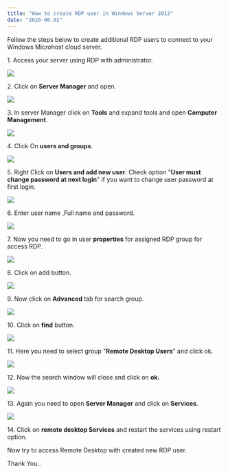 ```yaml
---
title: "How to create RDP user in Windows Server 2012"
date: "2020-06-02"
---
```


Follow the steps below to create additional RDP users to connect to your Windows Microhost cloud server.

1\. Access your server using RDP with administrator.

![](images/5-1.png)

2\. Click on **Server Manager** and open.

![](images/Screenshot-3-1024x619.png)

3\. In server Manager click on **Tools** and expand tools and open **Computer Management**.

![](images/Screenshot1.png)

4\. Click On **users and groups**.

![](images/Screenshot2-1.png)

5\. Right Click on **Users and add new user**. Check option "**User must change password at next login**" if you want to change user password at first login.

![](images/Screenshot3-1.png)

6\. Enter user name ,Full name and password.

![](images/Screenshot4-1.png)

7\. Now you need to go in user **properties** for assigned RDP group for access RDP.

![](images/Screenshot5-1.png)

8\. Click on add button.

![](images/Screenshot6.png)

9\. Now click on **Advanced** tab for search group.

![](images/Screenshot7.png)

10\. Click on **find** button.

![](images/Screenshot8-1.png)

11\. Here you need to select group "**Remote Desktop Users**" and click ok.

![](images/Screenshot9-again.png)

12\. Now the search window will close and click on **ok.**

![](images/Screenshot10.png)

13\. Again you need to open **Server Manager** and click on **Services**.

![](images/Screenshot11-1-1024x559.png)

14\. Click on **remote desktop Services** and restart the services using restart option.

Now try to access Remote Desktop with created new RDP user.

Thank You..
